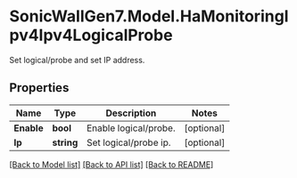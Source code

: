 # SonicWallGen7.Model.HaMonitoringIpv4Ipv4LogicalProbe
Set logical/probe and set IP address.

## Properties

Name | Type | Description | Notes
------------ | ------------- | ------------- | -------------
**Enable** | **bool** | Enable logical/probe. | [optional] 
**Ip** | **string** | Set logical/probe ip. | [optional] 

[[Back to Model list]](../README.md#documentation-for-models) [[Back to API list]](../README.md#documentation-for-api-endpoints) [[Back to README]](../README.md)


